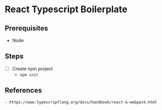 # React Typescript Boilerplate

## Prerequisites

- Node

## Steps

- [ ] Create npm project
    - `npm init`


## References

    - https://www.typescriptlang.org/docs/handbook/react-&-webpack.html
